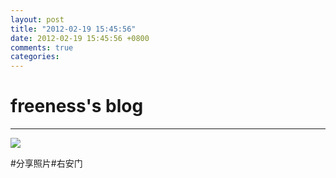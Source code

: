```yaml
---
layout: post
title: "2012-02-19 15:45:56"
date: 2012-02-19 15:45:56 +0800
comments: true
categories: 
---
```


# freeness's blog

----------

![](http://okqmqrbgo.bkt.clouddn.com/201202191545561.jpg)

>
\#分享照片\#右安门
